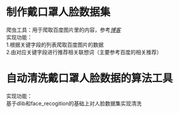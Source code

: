 # 制作戴口罩人脸数据集
爬虫工具：用于爬取百度图片里的内容，参考[*博客*](https://blog.csdn.net/qq_40774175/article/details/81273198?depth_1-utm_source=distribute.pc_relevant.none-task&utm_source=distribute.pc_relevant.none-task)  
实现功能：  
1.根据关键字段的列表爬取百度图片的数据    
2.由对应关键字段进行推荐相关联想词（主要参考百度的相关推荐）   
# 自动清洗戴口罩人脸数据的算法工具  
实现功能：  
基于dlib和face_recogition的基础上对人脸数据集实现清洗
